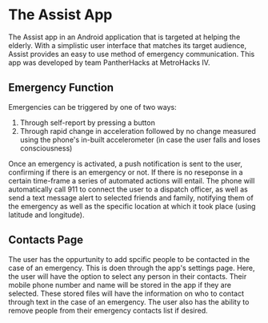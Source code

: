 # The Assist App
The Assist app in an Android application that is targeted at helping the elderly. With a simplistic user interface that matches its target audience, Assist provides an easy to use method of emergency communication. This app was developed by team PantherHacks at MetroHacks IV.
## Emergency Function
Emergencies can be triggered by one of two ways: 
1.  Through self-report by pressing a button
2.  Through rapid change in acceleration followed by no change measured using the phone's in-built accelerometer (in case the user falls and loses consciousness)

Once an emergency is activated, a push notification is sent to the user, confirming if there is an emergency or not. If there is no reseponse in a certain time-frame a series of automated actions will entail. The phone will automatically call 911 to connect the user to a dispatch officer, as well as send a text message alert to selected friends and family, notifying them of the emergency as well as the specific location at which it took place (using latitude and longitude).
## Contacts Page
The user has the oppurtunity to add spcific people to be contacted in the case of an emergency. This is doen through the app's settings page. Here, the user will have the option to select any person in their contacts. Their mobile phone number and name will be stored in the app if they are selected. These stored files will have the information on who to contact through text in the case of an emergency. 
The user also has the ability to remove people from their emergency contacts list if desired. 
